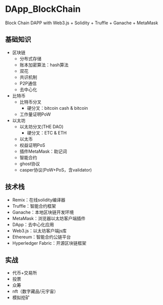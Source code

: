 # DApp_BlockChain
Block Chain DAPP with Web3.js + Solidity + Truffle + Ganache + MetaMask

## 基础知识
- 区块链
    - 分布式存储
    - 账本加密算法：hash算法
    - 双花
    - 共识机制
    - P2P通信
    - 去中心化
- 比特币
    - 比特币分叉
        - 硬分叉：bitcoin cash & bitcoin
    - 工作量证明PoW
- 以太坊
    - 以太坊分叉(THE DAO)
        - 硬分叉：ETC & ETH
    - 以太币
    - 权益证明PoS
    - 插件MetaMask：助记词
    - 智能合约
    - ghost协议
    - casper协议(PoW+PoS，含validator)

## 技术栈
- Remix：在线solidity编译器
- Truffle：智能合约框架
- Ganache：本地区块链开发环境
- MetaMask：浏览器以太坊客户端插件
- DApp：去中心化应用
- Web3.js：以太坊客户端js库
- Ethereum：智能合约公链平台
- Hyperledger Fabric：开源区块链框架

## 实战
- 代币+交易所
- 投票
- 众筹
- nft（数字藏品/元宇宙）
- 模拟挖矿
